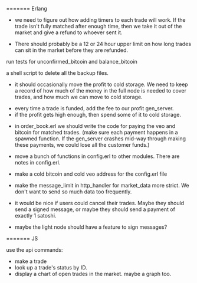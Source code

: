 ======= Erlang

* we need to figure out how adding timers to each trade will work. If the trade isn't fully matched after enough time, then we take it out of the market and give a refund to whoever sent it.
- There should probably be a 12 or 24 hour upper limit on how long trades can sit in the market before they are refunded.

run tests for unconfirmed_bitcoin and balance_bitcoin

a shell script to delete all the backup files.

* it should occasionally move the profit to cold storage. We need to keep a record of how much of the money in the full node is needed to cover trades, and how much we can move to cold storage.
- every time a trade is funded, add the fee to our profit gen_server.
- if the profit gets high enough, then spend some of it to cold storage.

* in order_book.erl we should write the code for paying the veo and bitcoin for matched trades. (make sure each payment happens in a spawned function. If the gen_server crashes mid-way through making these payments, we could lose all the customer funds.)

* move a bunch of functions in config.erl to other modules. There are notes in config.erl.

* make a cold bitcoin and cold veo address for the config.erl file

* make the message_limit in http_handler for market_data more strict. We don't want to send so much data too frequently.

* it would be nice if users could cancel their trades. Maybe they should send a signed message, or maybe they should send a payment of exactly 1 satoshi.
- maybe the light node should have a feature to sign messages?

======= JS

use the api commands:
* make a trade
* look up a trade's status by ID.
* display a chart of open trades in the market. maybe a graph too.

